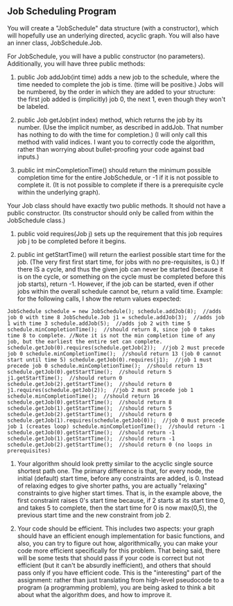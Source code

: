 ## Job Scheduling Program

You will create a "JobSchedule" data structure (with a constructor), which will hopefully use an underlying directed, acyclic graph. You will also have an inner class, JobSchedule.Job.

For JobSchedule, you will have a public constructor (no parameters). Additionally, you will have three public methods:

1. public Job addJob(int time) adds a new job to the schedule, where the time needed to complete the job is time. (time will be positive.) Jobs will be numbered, by the order in which they are added to your structure: the first job added is (implicitly) job 0, the next 1, even though they won't be labeled.

2. public Job getJob(int index) method, which returns the job by its number. (Use the implicit number, as described in addJob. That number has nothing to do with the time for completion.) (I will only call this method with valid indices. I want you to correctly code the algorithm, rather than worrying about bullet-proofing your code against bad inputs.)

3. public int minCompletionTime() should return the minimum possible completion time for the entire JobSchedule, or -1 if it is not possible to complete it. (It is not possible to complete if there is a prerequisite cycle within the underlying graph).

Your Job class should have exactly two public methods. It should not have a public constructor. (Its constructor should only be called from within the JobSchedule class.)

1. public void requires(Job j) sets up the requirement that this job requires job j to be completed before it begins.

2. public int getStartTime() will return the earliest possible start time for the job. (The very first first start time, for jobs with no pre-requisites, is 0.) If there IS a cycle, and thus the given job can never be started (because it is on the cycle, or something on the cycle must be completed before this job starts), return -1. However, if the job can be started, even if other jobs within the overall schedule cannot be, return a valid time.
Example: for the following calls, I show the return values expected:

`JobSchedule schedule = new JobSchedule();
schedule.addJob(8);  //adds job 0 with time 8
JobSchedule.Job j1 = schedule.addJob(3);  //adds job 1 with time 3
schedule.addJob(5);  //adds job 2 with time 5
schedule.minCompletionTime();  //should return 8, since job 0 takes time 8 to complete.
//Note it is not the min completion time of any job, but the earliest the entire set can complete.
schedule.getJob(0).requires(schedule.getJob(2));  //job 2 must precede job 0
schedule.minCompletionTime();  //should return 13 (job 0 cannot start until time 5)
schedule.getJob(0).requires(j1);  //job 1 must precede job 0
schedule.minCompletionTime();  //should return 13
schedule.getJob(0).getStartTime();  //should return 5
j1.getStartTime();  //should return 0
schedule.getJob(2).getStartTime();  //should return 0
j1.requires(schedule.getJob(2));  //job 2 must precede job 1
schedule.minCompletionTime();  //should return 16
schedule.getJob(0).getStartTime();  //should return 8
schedule.getJob(1).getStartTime();  //should return 5
schedule.getJob(2).getStartTime();  //should return 0
schedule.getJob(1).requires(schedule.getJob(0));  //job 0 must precede job 1 (creates loop)
schedule.minCompletionTime();  //should return -1
schedule.getJob(0).getStartTime();  //should return -1
schedule.getJob(1).getStartTime();  //should return -1
schedule.getJob(2).getStartTime();  //should return 0 (no loops in prerequisites)`

1. Your algorithm should look pretty similar to the acyclic single source shortest path one. The primary difference is that, for every node, the initial (default) start time, before any constraints are added, is 0. Instead of relaxing edges to give shorter paths, you are actually "relaxing" constraints to give higher start times. That is, in the example above, the first constraint raises 0's start time because, if 2 starts at its start time 0, and takes 5 to complete, then the start time for 0 is now max(0,5), the previous start time and the new constraint from job 2.

2. Your code should be efficient. This includes two aspects: your graph should have an efficient enough implementation for basic functions, and also, you can try to figure out how, algorithmically, you can make your code more efficient specifically for this problem. That being said, there will be some tests that should pass if your code is correct but not efficient (but it can't be absurdly inefficient), and others that should pass only if you have efficient code. This is the "interesting" part of the assignment: rather than just translating from high-level pseudocode to a program (a programming problem), you are being asked to think a bit about what the algorithm does, and how to improve it.